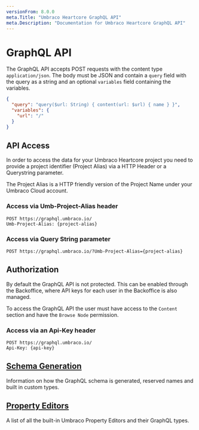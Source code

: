 ```yaml
---
versionFrom: 8.0.0
meta.Title: "Umbraco Heartcore GraphQL API"
meta.Description: "Documentation for Umbraco Heartcore GraphQL API"
---
```


# GraphQL API

The GraphQL API accepts POST requests with the content type `application/json`. The body must be JSON and contain a `query` field with the query as a string and an optional `variables` field containing the variables.

```json
{
  "query": "query($url: String) { content(url: $url) { name } }",
  "variables": {
    "url": "/"
  }
}
```

## API Access

In order to access the data for your Umbraco Heartcore project you need to provide a project identifier (Project Alias) via a HTTP Header or a Querystring parameter.

The Project Alias is a HTTP friendly version of the Project Name under your Umbraco Cloud account.

### Access via Umb-Project-Alias header

```http
POST https://graphql.umbraco.io/
Umb-Project-Alias: {project-alias}
```

### Access via Query String parameter

```http
POST https://graphql.umbraco.io/?Umb-Project-Alias={project-alias}
```

## Authorization

By default the GraphQL API is not protected. This can be enabled through the Backoffice, where API keys for each user in the Backoffice is also managed.

To access the GraphQL API the user must have access to the `Content` section and have the `Browse Node` permission.

### Access via an Api-Key header

```http
POST https://graphql.umbraco.io/
Api-Key: {api-key}
```

## [Schema Generation](Schema-Generation/)

Information on how the GraphQL schema is generated, reserved names and built in custom types.

## [Property Editors](Property-Editors/)

A list of all the built-in Umbraco Property Editors and their GraphQL types.

